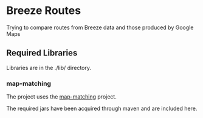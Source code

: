 # Breeze Routes

Trying to compare routes from Breeze data and those produced by Google Maps

## Required Libraries

Libraries are in the ./lib/ directory.

### map-matching

The project uses the [map-matching](https://github.com/graphhopper/map-matching) project.

The required jars have been acquired through maven and are included here.